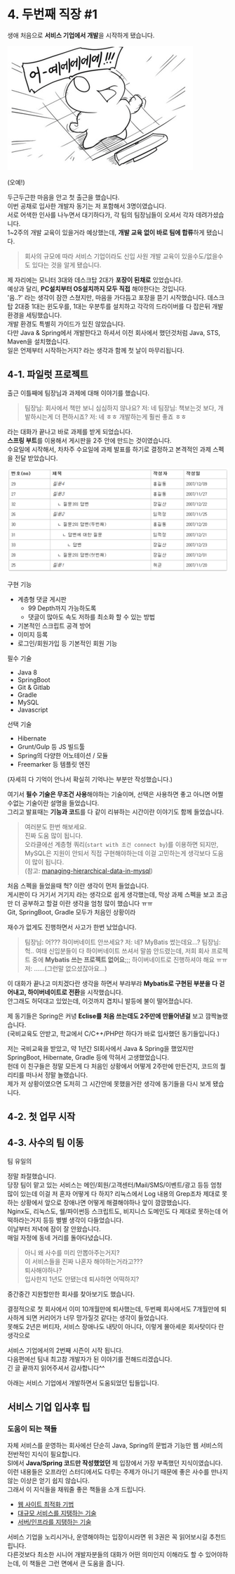 # 4. 두번째 직장 #1

생애 처음으로 **서비스 기업에서 개발**을 시작하게 됐습니다.  

![오예](./images/오예.png)

(오예!)  
  

두근두근한 마음을 안고 첫 출근을 했습니다.  
이번 공채로 입사한 개발자 동기는 저 포함해서 3명이였습니다.  
서로 어색한 인사를 나누면서 대기하다가, 각 팀의 팀장님들이 오셔서 각자 데려가셨습니다.  
1~2주의 개발 교육이 있을거라 예상했는데, **개발 교육 없이 바로 팀에 합류**하게 됐습니다.

> 회사의 규모에 따라 서비스 기업이라도 신입 사원 개발 교육이 있을수도/없을수도 있다는 것을 알게 됐습니다.

제 자리에는 모니터 3대와 데스크탑 2대가 **포장이 된채로** 있었습니다.  
예상과 달리, **PC설치부터 OS설치까지 모두 직접** 해야한다는 것입니다.  
'음..?' 라는 생각이 잠깐 스쳤지만, 마음을 가다듬고 포장을 뜯기 시작했습니다.
데스크탑 2대중 1대는 윈도우를, 1대는 우분투를 설치하고 각각의 드라이버를 다 잡은뒤 개발 환경을 세팅했습니다.  
개발 환경도 특별히 가이드가 있진 않았습니다.  
다만 Java & Spring에서 개발한다고 하셔서 이전 회사에서 했던것처럼 Java, STS, Maven을 설치했습니다.  
일은 언제부터 시작하는거지? 라는 생각과 함께 첫 날이 마무리됩니다.  

## 4-1. 파일럿 프로젝트

출근 이틀째에 팀장님과 과제에 대해 이야기를 했습니다.  

> 팀장님: 회사에서 책만 보니 심심하지 않나요?
저: 네
팀장님: 책보는것 보다, 개발하시는게 더 편하시죠?
저: 네 ㅎㅎ 개발하는게 훨씬 좋죠 ㅎㅎ

라는 대화가 끝나고 바로 과제를 받게 되었습니다.  
**스프링 부트**를 이용해서 게시판을 2주 안에 만드는 것이였습니다.  
수요일에 시작해서, 차차주 수요일에 과제 발표를 하기로 결정하고 본격적인 과제 스펙을 전달 받았습니다.  

![계층형게시판](./images/계층형게시판.png)

구현 기능

* 계층형 댓글 게시판
  * 99 Depth까지 가능하도록
  * 댓글이 많아도 속도 저하를 최소화 할 수 있는 방법
* 기본적인 스크립트 공격 방어
* 이미지 등록
* 로그인/회원가입 등 기본적인 회원 기능

필수 기술

* Java 8
* SpringBoot
* Git & Gitlab
* Gradle
* MySQL
* Javascript

선택 기술

* Hibernate
* Grunt/Gulp 등 JS 빌드툴
* Spring의 다양한 어노테이션 / 모듈
* Freemarker 등 템플릿 엔진

(자세히 다 기억이 안나서 확실히 기억나는 부분만 작성했습니다.)  
  
여기서 **필수 기술은 무조건 사용**해야하는 기술이며, 선택은 사용하면 좋고 아니면 어쩔수없는 기술이란 설명을 들었습니다.  
그리고 발표때는 **기능과 코드**를 다 같이 리뷰하는 시간이란 이야기도 함께 들었습니다.  

> 여러분도 한번 해보세요.  
진짜 도움 많이 됩니다.  
오라클에선 계층형 쿼리(```start with 조건 connect by```)를 이용하면 되지만, MySQL은  지원이 안되서 직접 구현해야하는데 이걸 고민하는게 생각보다 도움이 많이 됩니다.  
(참고: [managing-hierarchical-data-in-mysql](http://mikehillyer.com/articles/managing-hierarchical-data-in-mysql/))

처음 스펙을 들었을때 헉? 이란 생각이 먼저 들었습니다.  
게시판이 다 거기서 거기지 라는 생각으로 쉽게 생각했는데, 막상 과제 스펙을 보고 조금만 더 공부하고 할걸 이란 생각을 엄청 많이 했습니다 ㅠㅠ  
Git, SpringBoot, Gradle 모두가 처음인 상황이라 

재수가 없게도 진행하면서 사고가 한번 났었습니다.

> 팀장님: 어??? 하이버네이트 안쓰세요?
저: 네? MyBatis 썼는데요...?
팀장님: 헉.. 여태 신입분들이 다 하이버네이트 쓰셔서 말씀 안드렸는데, 저희 회사 프로젝트 중에 **Mybatis 쓰는 프로젝트 없어요**;;; 하이버네이트로 진행하셔야 해요 ㅠㅠ
저: ......(그런말 없으셨잖아요...)

이 대화가 끝나고 미치겠다란 생각을 하면서 부랴부랴 **Mybatis로 구현된 부분을 다 걷어내고, 하이버네이트로 전환**을 시작했습니다.  
안그래도 허덕대고 있었는데, 이것까지 겹치니 발등에 불이 떨어졌습니다.  

제 동기들은 Spring은 커녕 **Eclise를 처음 쓰는데도 2주만에 만들어낸걸** 보고 깜짝놀랬습니다.  
(국비교육도 안받고, 학교에서 C/C++/PHP만 하다가 바로 입사했던 동기들입니다.)  
  
저는 국비교육을 받았고, 약 1년간 SI회사에서 Java & Spring을 했었지만 SpringBoot, Hibernate, Gradle 등에 막혀서 고생했었습니다.  
헌데 이 친구들은 정말 모든게 다 처음인 상황에서 어떻게 2주만에 만든건지, 코드의 퀄리티를 떠나서 정말 놀랬습니다.  
제가 저 상황이였으면 도저히 그 시간안에 못했을거란 생각에 동기들을 다시 보게 됐습니다.  

## 4-2. 첫 업무 시작

## 4-3. 사수의 팀 이동

팀 유일의

정말 좌절했습니다.  
당장 팀이 맡고 있는 서비스는 메인/회원/고객센터/Mail/SMS/이벤트/광고 등등 엄청 많이 있는데 이걸 저 혼자 어떻게 다 하지?
리눅스에서 Log 내용의 Grep조차 제대로 못하는 상황에서 앞으로 장애나면 어떻게 해결해야하나 앞이 깜깜했습니다.  
Nginx도, 리눅스도, 쉘/파이썬등 스크립트도, 비지니스 도메인도 다 제대로 못하는데 어떡하라는거지 등등 별별 생각이 다들었습니다.  
이날부터 저녁에 잠이 잘 안왔습니다.  
매일 자정에 동네 거리를 돌아다녔습니다.  

> 아니 왜 사수를 미리 안뽑아주는거지?  
이 서비스들을 진짜 나혼자 해야하는거라고???  
퇴사해야하나?  
입사한지 1년도 안됐는데 퇴사하면 어떡하지?

중간중간 지원할만한 회사를 찾아보기도 했습니다.  

결정적으로 첫 회사에서 이미 10개월만에 퇴사했는데, 두번째 회사에서도 7개월만에 퇴사하게 되면 커리어가 너무 망가질것 같다는 생각이 들었습니다.  
못해도 2년은 버티자, 서비스 장애나도 내탓이 아니다, 이렇게 몰아세운 회사탓이다 란 생각으로  

서비스 기업에서의 2번째 시즌이 시작 됩니다.  
다음편에선 팀내 최고참 개발자가 된 이야기를 전해드리겠습니다.  
긴 글 끝까지 읽어주셔서 감사합니다^^  
  
아래는 서비스 기업에서 개발하면서 도움되었던 팁들입니다.

## 서비스 기업 입사후 팁


### 도움이 되는 책들

자체 서비스를 운영하는 회사에선 단순히 Java, Spring의 문법과 기능만 
웹 서비스의 전반적인 지식이 필요합니다.  
SI에서 **Java/Spring 코드만 작성했었던** 제 입장에서 가장 부족했던 지식이였습니다.  
이런 내용들은 오프라인 스터디에서도 다루는 주제가 아니기 때문에 좋은 사수를 만나지 않는 이상은 얻기 쉽지 않습니다.  
그래서 이 지식들을 채워줄 좋은 책들을 소개 드립니다.

* [웹 사이트 최적화 기법](http://book.naver.com/bookdb/book_detail.nhn?bid=4587095)
* [대규모 서비스를 지탱하는 기술](http://book.naver.com/bookdb/book_detail.nhn?bid=6468636)
* [서버/인프라를 지탱하는 기술](http://book.naver.com/bookdb/book_detail.nhn?bid=6010115)

서비스 기업을 노리시거나, 운영해야하는 입장이시라면 위 3권은 꼭 읽어보시길 추천드립니다.  
다른것보다 최소한 시니어 개발자분들의 대화가 어떤 의미인지 이해라도 할 수 있어야하는데, 이 책들은 그런 면에서 큰 도움을 줍니다.
